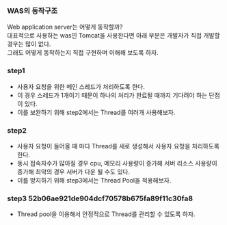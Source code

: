 
### WAS의 동작구조

Web application server는 어떻게 동작할까?  
대표적으로 사용하는 was인 Tomcat을 사용한다면 아래 부분은 개발자가 직접 개발할 경우는 많이 없다.  
그래도 어떻게 동작하는지 직접 구현하며 이해해 보도록 하자.


### step1
- 사용자 요청을 위한 메인 스레드가 처리하도록 한다.
- 이 경우 스레드가 1개이기 때문이 하나의 처리가 완료될 때까지 기다려야 하는 단점이 있다.
- 이를 보완하기 위해 step2에서는 Thread를 여러개 사용해보자.

### step2
- 사용자 요청이 들어올 때 마다 Thread를 새로 생성해서 사용자 요청을 처리하도록 한다.
- 동시 접속자수가 많아질 경우 cpu, 메모리 사용량이 증가해 서버 리소스 사용량이 증가해 최악의 경우 서버가 다운 될 수도 있다.
- 이를 방지하기 위해 step3에서는 Thread Pool을 적용해보자.

### step3 52b06ae921de904dcf70578b675fa89f11c30fa8
- Thread pool을 이용해서 안정적으로 Thread를 관리할 수 있도록  하자.
